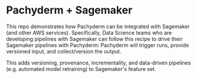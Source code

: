 # Pachyderm + Sagemaker
This repo demonstrates how Pachyderm can be integrated with Sagemaker (and other AWS services). Specifically, Data Science teams who are developing pipelines with Sagemaker can follow this recipe to drive their Sagemaker pipelines with Pachyderm: Pachyderm will trigger runs, provide versioned input, and collect/version the output.

This adds versioning, provenance, incrementality, and data-driven pipelines (e.g. automated model retraining) to Sagemaker's feature set.

